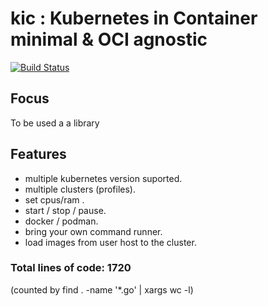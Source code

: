 # kic : Kubernetes in Container minimal & OCI agnostic
[![Build Status](https://travis-ci.org/medyagh/kic.svg?branch=master)](https://travis-ci.org/medyagh/kic)

## Focus
To be used a a library

## Features
- multiple kubernetes version suported.
- multiple clusters (profiles).
- set cpus/ram .
- start / stop / pause.
- docker / podman.
- bring your own command runner.
- load images from user host to the cluster.

 ### Total lines of code: 1720 
 (counted by  find . -name '*.go' | xargs wc -l)
